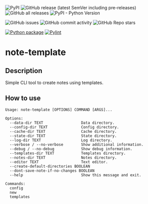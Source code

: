 ![PyPI](https://img.shields.io/pypi/v/note-template)
![GitHub release (latest SemVer including pre-releases)](https://img.shields.io/github/v/release/0djentd/note-template?include_prereleases)
![GitHub all releases](https://img.shields.io/github/downloads/0djentd/note-template/total)
![PyPI - Python Version](https://img.shields.io/pypi/pyversions/note-template)

![GitHub issues](https://img.shields.io/github/issues/0djentd/note-template)
![GitHub commit activity](https://img.shields.io/github/commit-activity/m/0djentd/note-template)
![GitHub Repo stars](https://img.shields.io/github/stars/0djentd/note-template?style=social)

[![Python package](https://github.com/0djentd/note-template/actions/workflows/python-package.yml/badge.svg)](https://github.com/0djentd/note-template/actions/workflows/python-package.yml)
[![Pylint](https://github.com/0djentd/note-template/actions/workflows/pylint.yml/badge.svg)](https://github.com/0djentd/note-template/actions/workflows/pylint.yml)

# note-template
## Description
Simple CLI tool to create notes using templates.

## How to use
```
Usage: note-template [OPTIONS] COMMAND [ARGS]...

Options:
  --data-dir TEXT                 Data directory.
  --config-dir TEXT               Config directory.
  --cache-dir TEXT                Cache directory.
  --state-dir TEXT                State directory.
  --log-dir TEXT                  Log directory.
  --verbose / --no-verbose        Show additional information.
  --debug / --no-debug            Show debug information.
  --templates-dir TEXT            Templates directory.
  --notes-dir TEXT                Notes directory.
  --editor TEXT                   Text editor.
  --create-default-directories BOOLEAN
  --dont-save-note-if-no-changes BOOLEAN
  --help                          Show this message and exit.

Commands:
  config
  new
  templates
```
